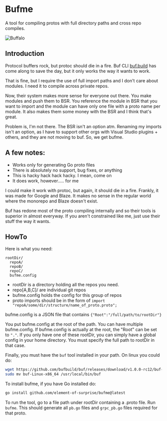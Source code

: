 # Bufme
A tool for compiling protos with full directory paths and cross repo compiles.

![Buffalo](https://static.wikia.nocookie.net/adoptme/images/6/6f/Mega_Neon_Buffalo_%28gif%29.gif/revision/latest/scale-to-width-down/368?cb=20210607084341)

## Introduction

Protocol buffers rock, but protoc should die in a fire. Buf CLI [buf.build](http://buf.build) has come along to save the day, but it only works the way it wants to work.

That is fine, but I require the use of full import paths and I don't care about modules. I need it to compile across private repos.

Now, their system makes more sense for everyone out there.  You make modules and push them to BSR. You reference the module in BSR that you want to import and the module can have only one file with a proto name per module.  It also makes them some money with the BSR and I think that's great.

Problem is, I'm not there. The BSR isn't an option atm.  Renaming my imports isn't an option, as I have to support other orgs with Visual Studio plugins + others, and they are not moving to buf.  So, we get bufme.

## A few notes:

- Works only for generating Go proto files
- There is absolutely no support, bug fixes, or anything
- This is hacky hack hack hacky.  I mean, come on
- It does work, however..... for me

I could make it work with protoc, but again, it should die in a fire.  Frankly, it was made for Google and Blaze.  It makes no sense in the regular world where the monorepo and Blaze doesn't exist.

Buf has redone most of the proto compiling internally and so their tools is superior in almost everyway.  If you aren't constrained like me, just use their stuff the way it wants.

## HowTo
Here is what you need:

```
rootDir/
  repoA/
  repoB/
  repoC/
  bufme.config
```

* rootDir is a directory holding all the repos you need.
* repo[A,B,C]/ are individual git repos
* bufme.config holds the config for this group of repos
* proto imports should be in the form of `import "repoA/some/dir/structure/name_of_proto.proto";`

bufme.config is a JSON file that contains `{"Root":"/full/path/to/rootDir"}`

You put bufme.config at the root of the path. You can have multiple bufme.config. If bufme.config is actually at the root, the "Root" can be set to `"."`. If you only have one of these rootDir, you can simply have a global config in your home directory. You must specify the full path to rootDir in that case.

Finally, you must have the `buf` tool installed in your path. On linux you could do:

```bash
wget https://github.com/bufbuild/buf/releases/download/v1.0.0-rc12/buf-Linux-x86_64
sudo mv buf-Linux-x86_64 /usr/local/bin/buf
```

To install bufme, if you have Go installed do:
```bash
go install github.com/element-of-surprise/bufme@latest
```

To run the tool, go to a file path under rootDir containing a .proto file.  Run `bufme`. This should generate all `pb.go` files and `grpc_pb.go` files required for that proto.
